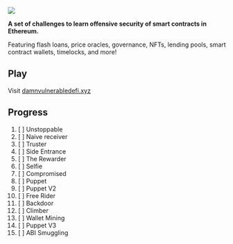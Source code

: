 ![](cover.png)

**A set of challenges to learn offensive security of smart contracts in Ethereum.**

Featuring flash loans, price oracles, governance, NFTs, lending pools, smart contract wallets, timelocks, and more!

## Play

Visit [damnvulnerabledefi.xyz](https://damnvulnerabledefi.xyz)

## Progress

1. [ ] Unstoppable
2. [ ] Naive receiver
3. [ ] Truster
4. [ ] Side Entrance
5. [ ] The Rewarder
6. [ ] Selfie
7. [ ] Compromised
8. [ ] Puppet
9. [ ] Puppet V2
10. [ ] Free Rider
11. [ ] Backdoor
12. [ ] Climber
13. [ ] Wallet Mining
14. [ ] Puppet V3
15. [ ] ABI Smuggling